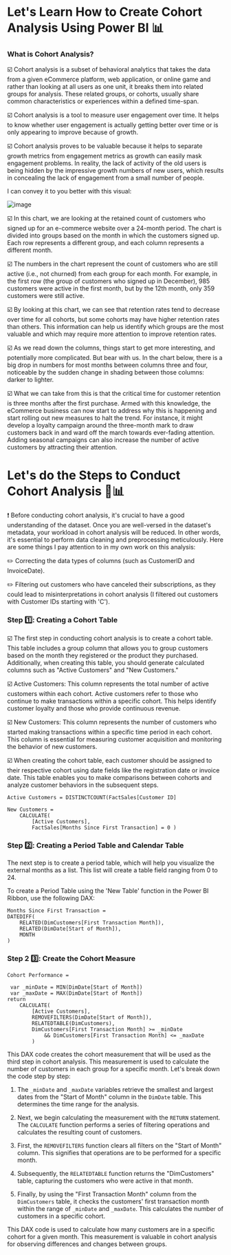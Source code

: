 # Let's Learn How to Create Cohort Analysis Using Power BI 📊

### What is Cohort Analysis?

☑️ Cohort analysis is a subset of behavioral analytics that takes the data from a given eCommerce platform, web application, or online game and rather than looking at all users as one unit, it breaks them into related groups for analysis. These related groups, or cohorts, usually share common characteristics or experiences within a defined time-span.

☑️ Cohort analysis is a tool to measure user engagement over time. It helps to know whether user engagement is actually getting better over time or is only appearing to improve because of growth.

☑️ Cohort analysis proves to be valuable because it helps to separate growth metrics from engagement metrics as growth can easily mask engagement problems. In reality, the lack of activity of the old users is being hidden by the impressive growth numbers of new users, which results in concealing the lack of engagement from a small number of people.

I can convey it to you better with this visual: 

![image](https://github.com/muratukel/power_bi_cohort_analysis/assets/136103635/dd29039f-0365-407b-a215-5d2484f9aaa8)

☑️ In this chart, we are looking at the retained count of customers who signed up for an e-commerce website over a 24-month period. The chart is divided into groups based on the month in which the customers signed up. Each row represents a different group, and each column represents a different month.

☑️ The numbers in the chart represent the count of customers who are still active (i.e., not churned) from each group for each month. For example, in the first row (the group of customers who signed up in December), 985 customers were active in the first month, but by the 12th month, only 359 customers were still active.

☑️ By looking at this chart, we can see that retention rates tend to decrease over time for all cohorts, but some cohorts may have higher retention rates than others. This information can help us identify which groups are the most valuable and which may require more attention to improve retention rates.

☑️ As we read down the columns, things start to get more interesting, and potentially more complicated. But bear with us. In the chart below, there is a big drop in numbers for most months between columns three and four, noticeable by the sudden change in shading between those columns: darker to lighter.

☑️ What we can take from this is that the critical time for customer retention is three months after the first purchase. Armed with this knowledge, the eCommerce business can now start to address why this is happening and start rolling out new measures to halt the trend. For instance, it might develop a loyalty campaign around the three-month mark to draw customers back in and ward off the march towards ever-fading attention. Adding seasonal campaigns can also increase the number of active customers by attracting their attention.

# Let's do the Steps to Conduct Cohort Analysis 🔄📊

❗ Before conducting cohort analysis, it's crucial to have a good understanding of the dataset. Once you are well-versed in the dataset's metadata, your workload in cohort analysis will be reduced. In other words, it's essential to perform data cleaning and preprocessing meticulously. Here are some things I pay attention to in my own work on this analysis:

✏️ Correcting the data types of columns (such as CustomerID and InvoiceDate).

✏️ Filtering out customers who have canceled their subscriptions, as they could lead to misinterpretations in cohort analysis (I filtered out customers with Customer IDs starting with 'C').

### Step 1️⃣: Creating a Cohort Table

☑️ The first step in conducting cohort analysis is to create a cohort table. This table includes a group column that allows you to group customers based on the month they registered or the product they purchased. Additionally, when creating this table, you should generate calculated columns such as "Active Customers" and "New Customers."

☑️ Active Customers: This column represents the total number of active customers within each cohort. Active customers refer to those who continue to make transactions within a specific cohort. This helps identify customer loyalty and those who provide continuous revenue.

☑️ New Customers: This column represents the number of customers who started making transactions within a specific time period in each cohort. This column is essential for measuring customer acquisition and monitoring the behavior of new customers.

☑️ When creating the cohort table, each customer should be assigned to their respective cohort using date fields like the registration date or invoice date. This table enables you to make comparisons between cohorts and analyze customer behaviors in the subsequent steps.

```DAX
Active Customers = DISTINCTCOUNT(FactSales[Customer ID]
```

```DAX
New Customers = 
    CALCULATE(
        [Active Customers],
        FactSales[Months Since First Transaction] = 0 )
````

### Step 2️⃣: Creating a Period Table and Calendar Table



The next step is to create a period table, which will help you visualize the external months as a list. This list will create a table field ranging from 0 to 24.

To create a Period Table using the 'New Table' function in the Power BI Ribbon, use the following DAX:

```DAX
Months Since First Transaction = 
DATEDIFF(
    RELATED(DimCustomers[First Transaction Month]),
    RELATED(DimDate[Start of Month]),
    MONTH
)
```
### Step 2	3️⃣: Create the Cohort Measure

```DAX
Cohort Performance = 

 var _minDate = MIN(DimDate[Start of Month])
 var _maxDate = MAX(DimDate[Start of Month])
return 
    CALCULATE(
        [Active Customers],
        REMOVEFILTERS(DimDate[Start of Month]), 
        RELATEDTABLE(DimCustomers),
        DimCustomers[First Transaction Month] >= _minDate
            && DimCustomers[First Transaction Month] <= _maxDate
        )
```
This DAX code creates the cohort measurement that will be used as the third step in cohort analysis. This measurement is used to calculate the number of customers in each group for a specific month. Let's break down the code step by step:

1. The `_minDate` and `_maxDate` variables retrieve the smallest and largest dates from the "Start of Month" column in the `DimDate` table. This determines the time range for the analysis.

2. Next, we begin calculating the measurement with the `RETURN` statement. The `CALCULATE` function performs a series of filtering operations and calculates the resulting count of customers.

3. First, the `REMOVEFILTERS` function clears all filters on the "Start of Month" column. This signifies that operations are to be performed for a specific month.

4. Subsequently, the `RELATEDTABLE` function returns the "DimCustomers" table, capturing the customers who were active in that month.

5. Finally, by using the "First Transaction Month" column from the `DimCustomers` table, it checks the customers' first transaction month within the range of `_minDate` and `_maxDate`. This calculates the number of customers in a specific cohort.

This DAX code is used to calculate how many customers are in a specific cohort for a given month. This measurement is valuable in cohort analysis for observing differences and changes between groups.
